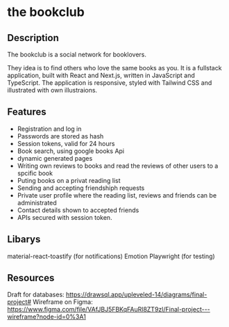 # the bookclub 

## Description

The bookclub is a social network for booklovers. 

They idea is to find others who love the same books as you. It is a fullstack application, built with React and Next.js, written in JavaScript and TypeScript. The application is responsive, styled with Tailwind CSS and illustrated with own illustraions.

## Features

* Registration and log in
* Passwords are stored as hash
* Session tokens, valid for 24 hours
* Book search, using google books Api
* dynamic generated pages
* Writing own reviews to books and read the reviews of other users to a spcific book
* Puting books on a privat reading list
* Sending and accepting friendshiph requests
* Private user profile where the reading list, reviews and friends can be administrated
* Contact details shown to accepted friends
* APIs secured with session token. 

## Libarys

material-react-toastify (for notifications)
Emotion 
Playwright (for testing)

## Resources 

Draft for databases: https://drawsql.app/upleveled-14/diagrams/final-project#
Wireframe on Figma: https://www.figma.com/file/VAfJBJ5FBKqFAuRl8ZT9zl/Final-project---wireframe?node-id=0%3A1
